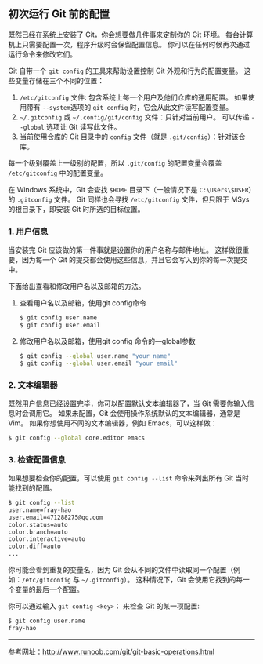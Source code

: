## 初次运行 Git 前的配置

既然已经在系统上安装了 Git，你会想要做几件事来定制你的 Git 环境。 每台计算机上只需要配置一次，程序升级时会保留配置信息。 你可以在任何时候再次通过运行命令来修改它们。

Git 自带一个 `git config` 的工具来帮助设置控制 Git 外观和行为的配置变量。 这些变量存储在三个不同的位置：

1. `/etc/gitconfig` 文件: 包含系统上每一个用户及他们仓库的通用配置。 如果使用带有 `--system`选项的 `git config` 时，它会从此文件读写配置变量。
2. `~/.gitconfig` 或 `~/.config/git/config` 文件：只针对当前用户。 可以传递 `--global` 选项让 Git 读写此文件。
3. 当前使用仓库的 Git 目录中的 `config` 文件（就是 `.git/config`）：针对该仓库。

每一个级别覆盖上一级别的配置，所以 `.git/config` 的配置变量会覆盖 `/etc/gitconfig` 中的配置变量。

在 Windows 系统中，Git 会查找 `$HOME` 目录下（一般情况下是 `C:\Users\$USER`）的 `.gitconfig` 文件。 Git 同样也会寻找 `/etc/gitconfig` 文件，但只限于 MSys 的根目录下，即安装 Git 时所选的目标位置。


### 1. 用户信息

当安装完 Git 应该做的第一件事就是设置你的用户名称与邮件地址。 这样做很重要，因为每一个 Git 的提交都会使用这些信息，并且它会写入到你的每一次提交中。

下面给出查看和修改用户名以及邮箱的方法。
1. 查看用户名以及邮箱，使用git config命令

   ```bash
   $ git config user.name
   $ git config user.email
   ```

2. 修改用户名以及邮箱，使用git config 命令的—global参数

   ```bash
   $ git config --global user.name "your name"
   $ git config --global user.email "your email"
   ```

### 2. 文本编辑器

既然用户信息已经设置完毕，你可以配置默认文本编辑器了，当 Git 需要你输入信息时会调用它。 如果未配置，Git 会使用操作系统默认的文本编辑器，通常是 Vim。 如果你想使用不同的文本编辑器，例如 Emacs，可以这样做：

```bash
$ git config --global core.editor emacs
```

### 3. 检查配置信息

 如果想要检查你的配置，可以使用 `git config --list` 命令来列出所有 Git 当时能找到的配置。

```bash
$ git config --list
user.name=fray-hao
user.email=471288275@qq.com
color.status=auto
color.branch=auto
color.interactive=auto
color.diff=auto
...
```

你可能会看到重复的变量名，因为 Git 会从不同的文件中读取同一个配置（例如：`/etc/gitconfig` 与 `~/.gitconfig`）。 这种情况下，Git 会使用它找到的每一个变量的最后一个配置。

你可以通过输入 `git config <key>`： 来检查 Git 的某一项配置:

```bash
$ git config user.name
fray-hao
```
---
参考网址：http://www.runoob.com/git/git-basic-operations.html

